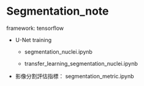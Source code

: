 # Segmentation_note

framework: tensorflow

* U-Net training
    
    - segmentation_nuclei.ipynb

    - transfer_learning_segmentation_nuclei.ipynb

* 影像分割評估指標： segmentation_metric.ipynb
